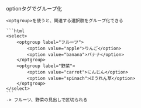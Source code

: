 optionタグでグループ化

    <optgroup>を使うと、関連する選択肢をグループ化できる

    ```html
    <select>
        <optgroup label="フルーツ">
            <option value="apple">りんご</option>
            <option value="banana">バナナ</option>
        </optgroup>
        <optgroup label="野菜">
            <option value="carrot">にんじん</option>
            <option value="spinach">ほうれん草</option>
        </optgroup>
    </select>
    ```
    -> フルーツ、野菜の見出しで区切られる
